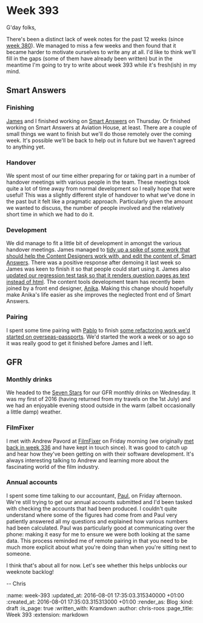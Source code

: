 Week 393
========

G'day folks,

There's been a distinct lack of week notes for the past 12 weeks (since [week 380][week-380]). We managed to miss a few weeks and then found that it became harder to motivate ourselves to write any at all. I'd like to think we'll fill in the gaps (some of them have already been written) but in the meantime I'm going to try to write about week 393 while it's fresh(ish) in my mind.

## Smart Answers

### Finishing

[James][james-mead] and I finished working on [Smart Answers][smart-answers] on Thursday. Or finished working on Smart Answers at Aviation House, at least. There are a couple of small things we want to finish but we'll do those remotely over the coming week. It's possible we'll be back to help out in future but we haven't agreed to anything yet.

### Handover

We spent most of our time either preparing for or taking part in a number of handover meetings with various people in the team. These meetings took quite a lot of time away from normal development so I really hope that were useful! This was a slightly different style of handover to what we've done in the past but it felt like a pragmatic approach. Particularly given the amount we wanted to discuss, the number of people involved and the relatively short time in which we had to do it.

### Development

We did manage to fit a little bit of development in amongst the various handover meetings. James managed to [tidy up a spike of some work that should help the Content Designers work with, and edit the content of, Smart Answers][smart-answers-pr-2667]. There was a positive response after demoing it last week so James was keen to finish it so that people could start using it. James also [updated our regression test task so that it renders question pages as text instead of html][smart-answers-pr-2659]. The content tools development team has recently been joined by a front end designer, [Anika][anika-henke]. Making this change should hopefully make Anika's life easier as she improves the neglected front end of Smart Answers.

### Pairing

I spent some time pairing with [Pablo][pablo-manrubia] to finish [some refactoring work we'd started on overseas-passports][smart-answers-pr-2662]. We'd started the work a week or so ago so it was really good to get it finished before James and I left.

## GFR

### Monthly drinks

We headed to the [Seven Stars][seven-stars] for our GFR monthly drinks on Wednesday. It was my first of 2016 (having returned from my travels on the 1st July) and we had an enjoyable evening stood outside in the warm (albeit occasionally a little damp) weather.

### FilmFixer

I met with Andrew Pavord at [FilmFixer][filmfixer] on Friday morning (we originally [met back in week 336][week-336-gfr] and have kept in touch since). It was good to catch up and hear how they've been getting on with their software development. It's always interesting talking to Andrew and learning more about the fascinating world of the film industry.

### Annual accounts

I spent some time talking to our accountant, [Paul][proactive-paul], on Friday afternoon. We're still trying to get our annual accounts submitted and I'd been tasked with checking the accounts that had been produced. I couldn't quite understand where some of the figures had come from and Paul very patiently answered all my questions and explained how various numbers had been calculated. Paul was particularly good at communicating over the phone: making it easy for me to ensure we were both looking at the same data. This process reminded me of remote pairing in that you need to be much more explicit about what you're doing than when you're sitting next to someone.

I think that's about all for now. Let's see whether this helps unblocks our weeknote backlog!

-- Chris

[anika-henke]: http://blog.selfthinker.org/
[filmfixer]: http://filmfixer.co.uk/
[james-mead]: /james-mead
[pablo-manrubia]: http://pmanrubia.info/
[proactive-paul]: https://www.proactive.uk.net/
[seven-stars]: https://en.wikipedia.org/wiki/Seven_Stars,_Holborn
[smart-answers]: https://github.com/alphagov/smart-answers
[smart-answers-pr-2659]: https://github.com/alphagov/smart-answers/pull/2659
[smart-answers-pr-2662]: https://github.com/alphagov/smart-answers/pull/2662
[smart-answers-pr-2667]: https://github.com/alphagov/smart-answers/pull/2667
[week-336-gfr]: /week-336#gfr
[week-380]: /week-380

:name: week-393
:updated_at: 2016-08-01 17:35:03.315340000 +01:00
:created_at: 2016-08-01 17:35:03.315313000 +01:00
:render_as: Blog
:kind: draft
:is_page: true
:written_with: Kramdown
:author: chris-roos
:page_title: Week 393
:extension: markdown
